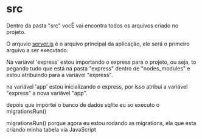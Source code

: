 # src

Dentro da pasta "src" vocÊ vai encontra todos os arquivos criado no projeto.

O arquvio [server.js](/src/server.js) é o arquivo principal da aplicação, ele será o primeiro arquivo a ser executado.

Na variável 'express' estou importando o express para o projeto, ou seja, to pegando tudo que está na pasta "express" dentro de "nodes_modules" e estou atribuindo para a variável "express".

na variável 'app' estou inicializando o express, por isso atribui a variável "express" a nova variável "app".

depois que importei o banco de dados sqlite
eu so executo o migrationsRun()

migrationsRun() porque agora eu estou rodando as migrations, ela que esta criando minha tabela via JavaScript
